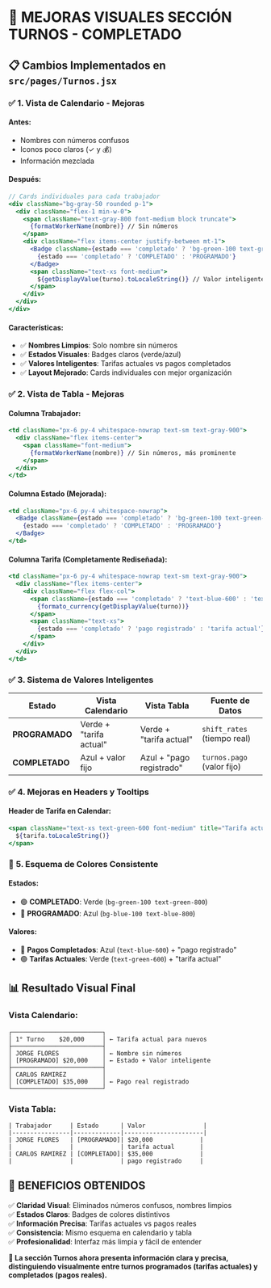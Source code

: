# 🎨 MEJORAS VISUALES SECCIÓN TURNOS - COMPLETADO

## 📋 Cambios Implementados en `src/pages/Turnos.jsx`

### ✅ **1. Vista de Calendario - Mejoras**

#### Antes:
- Nombres con números confusos
- Iconos poco claros (✓ y 💰)
- Información mezclada

#### Después:
```jsx
// Cards individuales para cada trabajador
<div className="bg-gray-50 rounded p-1">
  <div className="flex-1 min-w-0">
    <span className="text-gray-800 font-medium block truncate">
      {formatWorkerName(nombre)} // Sin números
    </span>
    <div className="flex items-center justify-between mt-1">
      <Badge className={estado === 'completado' ? 'bg-green-100 text-green-800' : 'bg-blue-100 text-blue-800'}>
        {estado === 'completado' ? 'COMPLETADO' : 'PROGRAMADO'}
      </Badge>
      <span className="text-xs font-medium">
        ${getDisplayValue(turno).toLocaleString()} // Valor inteligente
      </span>
    </div>
  </div>
</div>
```

#### Características:
- ✅ **Nombres Limpios**: Solo nombre sin números
- ✅ **Estados Visuales**: Badges claros (verde/azul)
- ✅ **Valores Inteligentes**: Tarifas actuales vs pagos completados
- ✅ **Layout Mejorado**: Cards individuales con mejor organización

### ✅ **2. Vista de Tabla - Mejoras**

#### Columna Trabajador:
```jsx
<td className="px-6 py-4 whitespace-nowrap text-sm text-gray-900">
  <div className="flex items-center">
    <span className="font-medium">
      {formatWorkerName(nombre)} // Sin números, más prominente
    </span>
  </div>
</td>
```

#### Columna Estado (Mejorada):
```jsx
<td className="px-6 py-4 whitespace-nowrap">
  <Badge className={estado === 'completado' ? 'bg-green-100 text-green-800' : 'bg-blue-100 text-blue-800'}>
    {estado === 'completado' ? 'COMPLETADO' : 'PROGRAMADO'}
  </Badge>
</td>
```

#### Columna Tarifa (Completamente Rediseñada):
```jsx
<td className="px-6 py-4 whitespace-nowrap text-sm text-gray-900">
  <div className="flex items-center">
    <div className="flex flex-col">
      <span className={estado === 'completado' ? 'text-blue-600' : 'text-green-600'}>
        {formato_currency(getDisplayValue(turno))}
      </span>
      <span className="text-xs">
        {estado === 'completado' ? 'pago registrado' : 'tarifa actual'}
      </span>
    </div>
  </div>
</td>
```

### ✅ **3. Sistema de Valores Inteligentes**

| Estado | Vista Calendario | Vista Tabla | Fuente de Datos |
|--------|------------------|-------------|-----------------|
| **PROGRAMADO** | Verde + "tarifa actual" | Verde + "tarifa actual" | `shift_rates` (tiempo real) |
| **COMPLETADO** | Azul + valor fijo | Azul + "pago registrado" | `turnos.pago` (valor fijo) |

### ✅ **4. Mejoras en Headers y Tooltips**

#### Header de Tarifa en Calendar:
```jsx
<span className="text-xs text-green-600 font-medium" title="Tarifa actual para nuevos turnos">
  ${tarifa.toLocaleString()}
</span>
```

### 🎨 **5. Esquema de Colores Consistente**

#### Estados:
- 🟢 **COMPLETADO**: Verde (`bg-green-100 text-green-800`)
- 🔵 **PROGRAMADO**: Azul (`bg-blue-100 text-blue-800`)

#### Valores:
- 🔵 **Pagos Completados**: Azul (`text-blue-600`) + "pago registrado"
- 🟢 **Tarifas Actuales**: Verde (`text-green-600`) + "tarifa actual"

## 📊 **Resultado Visual Final**

### Vista Calendario:
```
┌─────────────────────────┐
│ 1° Turno    $20,000     │ ← Tarifa actual para nuevos
├─────────────────────────┤
│ JORGE FLORES            │ ← Nombre sin números
│ [PROGRAMADO] $20,000    │ ← Estado + Valor inteligente
├─────────────────────────┤
│ CARLOS RAMIREZ          │
│ [COMPLETADO] $35,000    │ ← Pago real registrado
└─────────────────────────┘
```

### Vista Tabla:
```
| Trabajador     | Estado      | Valor                |
|----------------|-------------|----------------------|
| JORGE FLORES   | [PROGRAMADO]| $20,000             |
|                |             | tarifa actual       |
| CARLOS RAMIREZ | [COMPLETADO]| $35,000             |
|                |             | pago registrado     |
```

## 🎉 **BENEFICIOS OBTENIDOS**

✅ **Claridad Visual**: Eliminados números confusos, nombres limpios  
✅ **Estados Claros**: Badges de colores distintivos  
✅ **Información Precisa**: Tarifas actuales vs pagos reales  
✅ **Consistencia**: Mismo esquema en calendario y tabla  
✅ **Profesionalidad**: Interfaz más limpia y fácil de entender  

**🎨 La sección Turnos ahora presenta información clara y precisa, distinguiendo visualmente entre turnos programados (tarifas actuales) y completados (pagos reales).**

